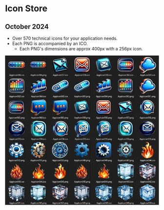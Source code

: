 # Icon Store


## October 2024

- Over 570 technical icons for your application needs.
- Each PNG is accompanied by an ICO.
	+ Each PNG's dimensions are approx 400px with a 256px icon.

![Screenshot](Screenshot.png)
